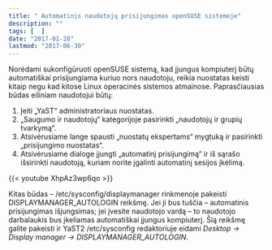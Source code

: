 ```yaml
---
title: " Automatinis naudotojų prisijungimas openSUSE sistemoje"
description: ""
tags: [  ]
date: "2017-01-28"
lastmod: "2017-06-30"
---
```

Norėdami sukonfigūruoti openSUSE sistemą, kad įjungus kompiuterį būtų automatiškai prisijungiama kuriuo nors naudotoju, reikia nuostatas keisti kitaip negu kad kitose Linux operacinės sistemos atmainose. Paprasčiausias būdas eiliniam naudotojui būtų:

1.  Įeiti „YaST“ administratoriaus nuostatas.
2.  „Saugumo ir naudotojų“ kategorijoje pasirinkti „naudotojų ir grupių tvarkymą“.
3.  Atsivėrusiame lange spausti „nuostatų ekspertams“ mygtuką ir pasirinkti „prisijungimo nuostatas“.
4.  Atsivėrusiame dialoge įjungti „automatinį prisijungimą“ ir iš sąrašo išsirinkti naudotoją, kuriam norite įgalinti automatinį sesijos įkėlimą.

{{< youtube XhpAz3wp6qo >}}

Kitas būdas – /etc/sysconfig/displaymanager rinkmenoje pakeisti DISPLAYMANAGER\_AUTOLOGIN reikšmę. Jei ji bus tuščia – automatinis prisijungimas išjungsimas; jei įvesite naudotojo vardą – to naudotojo darbalaukis bus įkeliamas automatiškai įjungus kompiuterį. Šią reikšmę galite pakeisti ir YaST2 /etc/sysconfig redaktoriuje eidami _Desktop → Display manager → DISPLAYMANAGER\_AUTOLOGIN_.

